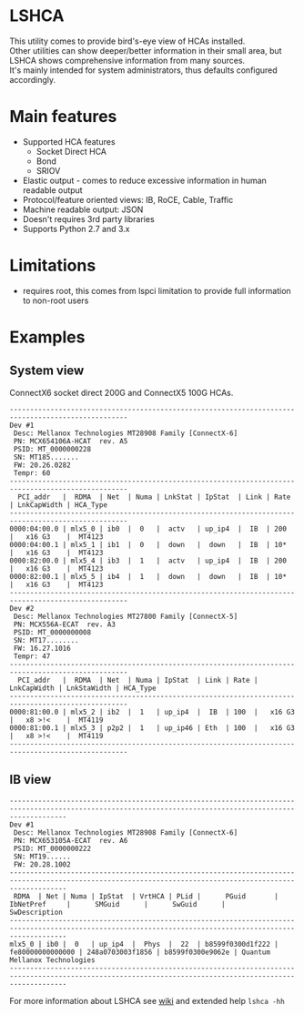 # LSHCA
This utility comes to provide bird's-eye view of HCAs installed.<br>
Other utilities can show deeper/better information in their small area, but LSHCA shows comprehensive information from many sources.<br>
It's mainly intended for system administrators, thus defaults configured accordingly.

# Main features
* Supported HCA features
  * Socket Direct HCA
  * Bond
  * SRIOV
* Elastic output - comes to reduce excessive information in human readable output
* Protocol/feature oriented views: IB, RoCE, Cable, Traffic
* Machine readable output: JSON
* Doesn't requires 3rd party libraries
* Supports Python 2.7 and 3.x

# Limitations
 * requires root, this comes from lspci limitation to provide full information to non-root users

# Examples
## System view
ConnectX6 socket direct 200G and ConnectX5 100G HCAs.
<pre><code>---------------------------------------------------------------------------------------------------
Dev #1
 Desc: Mellanox Technologies MT28908 Family [ConnectX-6]
 PN: MCX654106A-HCAT  rev. A5
 PSID: MT_0000000228
 SN: MT185.......
 FW: 20.26.0282
 Tempr: 60
---------------------------------------------------------------------------------------------------
  PCI_addr   |  RDMA  | Net  | Numa | LnkStat | IpStat  | Link | Rate | LnkCapWidth | HCA_Type
---------------------------------------------------------------------------------------------------
0000:04:00.0 | mlx5_0 | ib0  |  0   |  actv   | up_ip4  |  IB  | 200  |   x16 G3    |  MT4123
0000:04:00.1 | mlx5_1 | ib1  |  0   |  down   |  down   |  IB  | 10*  |   x16 G3    |  MT4123
0000:82:00.0 | mlx5_4 | ib3  |  1   |  actv   | up_ip4  |  IB  | 200  |   x16 G3    |  MT4123
0000:82:00.1 | mlx5_5 | ib4  |  1   |  down   |  down   |  IB  | 10*  |   x16 G3    |  MT4123
---------------------------------------------------------------------------------------------------
Dev #2
 Desc: Mellanox Technologies MT27800 Family [ConnectX-5]
 PN: MCX556A-ECAT  rev. A3
 PSID: MT_0000000008
 SN: MT17........
 FW: 16.27.1016
 Tempr: 47
---------------------------------------------------------------------------------------------------
  PCI_addr   |  RDMA  | Net  | Numa | IpStat  | Link | Rate | LnkCapWidth | LnkStaWidth | HCA_Type
---------------------------------------------------------------------------------------------------
0000:81:00.0 | mlx5_2 | ib2  |  1   | up_ip4  |  IB  | 100  |   x16 G3    |   x8 >!<    |  MT4119
0000:81:00.1 | mlx5_3 | p2p2 |  1   | up_ip46 | Eth  | 100  |   x16 G3    |   x8 >!<    |  MT4119
---------------------------------------------------------------------------------------------------
</code></pre>

## IB view
<pre><code>----------------------------------------------------------------------------------------------------------------------------------------------------------
Dev #1
 Desc: Mellanox Technologies MT28908 Family [ConnectX-6]
 PN: MCX653105A-ECAT  rev. A6
 PSID: MT_0000000222
 SN: MT19......
 FW: 20.28.1002
----------------------------------------------------------------------------------------------------------------------------------------------------------
 RDMA  | Net | Numa | IpStat  | VrtHCA | PLid |      PGuid       |    IbNetPref     |      SMGuid      |      SwGuid      |         SwDescription
----------------------------------------------------------------------------------------------------------------------------------------------------------
mlx5_0 | ib0 |  0   | up_ip4  |  Phys  |  22  | b8599f0300d1f222 | fe80000000000000 | 248a0703003f1856 | b8599f0300e9062e | Quantum Mellanox Technologies
----------------------------------------------------------------------------------------------------------------------------------------------------------
</code></pre>



For more information about LSHCA see [wiki](https://github.com/MrBr-github/lshca/wiki) and extended help `lshca -hh`
